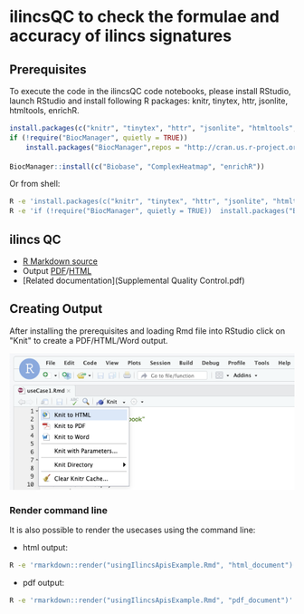 # ilincsQC to check the formulae and accuracy of ilincs signatures

## Prerequisites

To execute the code in the ilincsQC code notebooks, please install RStudio, launch RStudio and install following R packages: knitr, tinytex, httr, jsonlite, htmltools, enrichR. 

```R
install.packages(c("knitr", "tinytex", "httr", "jsonlite", "htmltools", "httr", "data.table", "rmarkdown", "wCorr", "dplyr", "weights", "rlist"),repos = "http://cran.us.r-project.org")
if (!require("BiocManager", quietly = TRUE))
    install.packages("BiocManager",repos = "http://cran.us.r-project.org");
    
BiocManager::install(c("Biobase", "ComplexHeatmap", "enrichR"))
```

Or from shell:
```sh
R -e 'install.packages(c("knitr", "tinytex", "httr", "jsonlite", "htmltools", "httr", "data.table", "rmarkdown", "wCorr", "dplyr", "weights", "rlist"),repos = "http://cran.us.r-project.org")'
R -e 'if (!require("BiocManager", quietly = TRUE))  install.packages("BiocManager",repos = "http://cran.us.r-project.org"); BiocManager::install(c("Biobase", "ComplexHeatmap", "enrichR"))'
```

## ilincs QC

* [R Markdown source](../../../blob/master/qc/usingIlincsApisExample.Rmd) 
* Output [PDF](https://github.com/uc-bd2k/ilincsAPI/blob/master/qc/usingIlincsApisExample.pdf)/[HTML](https://github.com/uc-bd2k/ilincsAPI/blob/master/qc/usingIlincsApisExample.html)
* [Related documentation](Supplemental Quality Control.pdf)


## Creating Output

After installing the prerequisites and loading Rmd file into RStudio click on "Knit" to create a PDF/HTML/Word output.

![knitting Rmd file](../useCases/images/knitting.png "Knitting Rmd File")

### Render command line

It is also possible to render the usecases using the command line:

* html output:
```sh
R -e 'rmarkdown::render("usingIlincsApisExample.Rmd", "html_document")'
```

* pdf output:
```sh
R -e 'rmarkdown::render("usingIlincsApisExample.Rmd", "pdf_document")'
```
